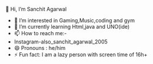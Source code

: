 👋 Hi, I’m Sanchit Agarwal
- 👀 I’m interested in Gaming,Music,coding and gym
- 🌱 I’m currently learning Html,java and UNO(ide)
- 📫 How to reach me:-
- Instagram-also_sanchit_agarwal_2005
- 😄 Pronouns : he/him
- ⚡ Fun fact: I am a lazy person with screen time of 16h+

<!---
SanchitAg2005/SanchitAg2005 is a ✨ special ✨ repository because its `README.md` (this file) appears on your GitHub profile.
You can click the Preview link to take a look at your changes.
--->
